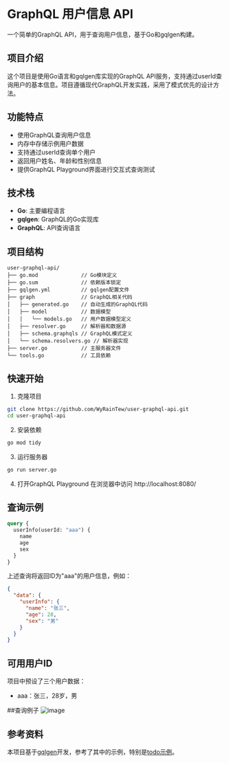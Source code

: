 # GraphQL 用户信息 API

一个简单的GraphQL API，用于查询用户信息，基于Go和gqlgen构建。

## 项目介绍

这个项目是使用Go语言和gqlgen库实现的GraphQL API服务，支持通过userId查询用户的基本信息。项目遵循现代GraphQL开发实践，采用了模式优先的设计方法。

## 功能特点

- 使用GraphQL查询用户信息
- 内存中存储示例用户数据
- 支持通过userId查询单个用户
- 返回用户姓名、年龄和性别信息
- 提供GraphQL Playground界面进行交互式查询测试

## 技术栈

- **Go**: 主要编程语言
- **gqlgen**: GraphQL的Go实现库
- **GraphQL**: API查询语言

## 项目结构

```
user-graphql-api/
├── go.mod              // Go模块定义
├── go.sum              // 依赖版本锁定
├── gqlgen.yml          // gqlgen配置文件
├── graph               // GraphQL相关代码
│   ├── generated.go    // 自动生成的GraphQL代码
│   ├── model           // 数据模型
│   │   └── models.go   // 用户数据模型定义
│   ├── resolver.go     // 解析器和数据源
│   ├── schema.graphqls // GraphQL模式定义
│   └── schema.resolvers.go // 解析器实现
├── server.go           // 主服务器文件
└── tools.go            // 工具依赖
```

## 快速开始

1. 克隆项目
```bash
git clone https://github.com/WyRainTew/user-graphql-api.git
cd user-graphql-api
```

2. 安装依赖
```bash
go mod tidy
```

3. 运行服务器
```bash
go run server.go
```

4. 打开GraphQL Playground
在浏览器中访问 http://localhost:8080/

## 查询示例

```graphql
query {
  userInfo(userId: "aaa") {
    name
    age
    sex
  }
}
```

上述查询将返回ID为"aaa"的用户信息，例如：

```json
{
  "data": {
    "userInfo": {
      "name": "张三",
      "age": 28,
      "sex": "男"
    }
  }
}
```

## 可用用户ID

项目中预设了三个用户数据：
- aaa：张三，28岁，男


##查询例子
![image](https://github.com/user-attachments/assets/4f507bcc-7b12-466b-871d-cdc48395dbe2)


## 参考资料

本项目基于[gqlgen](https://github.com/99designs/gqlgen)开发，参考了其中的示例，特别是[todo示例](https://github.com/99designs/gqlgen/tree/master/_examples/todo)。 
